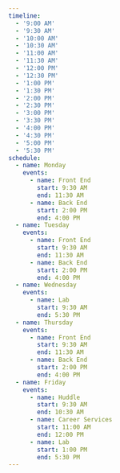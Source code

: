 ```yaml
---
timeline:
  - '9:00 AM'
  - '9:30 AM'
  - '10:00 AM'
  - '10:30 AM'
  - '11:00 AM'
  - '11:30 AM'
  - '12:00 PM'
  - '12:30 PM'
  - '1:00 PM'
  - '1:30 PM'
  - '2:00 PM'
  - '2:30 PM'
  - '3:00 PM'
  - '3:30 PM'
  - '4:00 PM'
  - '4:30 PM'
  - '5:00 PM'
  - '5:30 PM'
schedule:
  - name: Monday
    events:
      - name: Front End
        start: 9:30 AM
        end: 11:30 AM
      - name: Back End
        start: 2:00 PM
        end: 4:00 PM
  - name: Tuesday
    events:
      - name: Front End
        start: 9:30 AM
        end: 11:30 AM
      - name: Back End
        start: 2:00 PM
        end: 4:00 PM
  - name: Wednesday
    events:
      - name: Lab
        start: 9:30 AM
        end: 5:30 PM
  - name: Thursday
    events:
      - name: Front End
        start: 9:30 AM
        end: 11:30 AM
      - name: Back End
        start: 2:00 PM
        end: 4:00 PM
  - name: Friday
    events:
      - name: Huddle
        start: 9:30 AM
        end: 10:30 AM
      - name: Career Services
        start: 11:00 AM
        end: 12:00 PM
      - name: Lab
        start: 1:00 PM
        end: 5:30 PM
---
```

